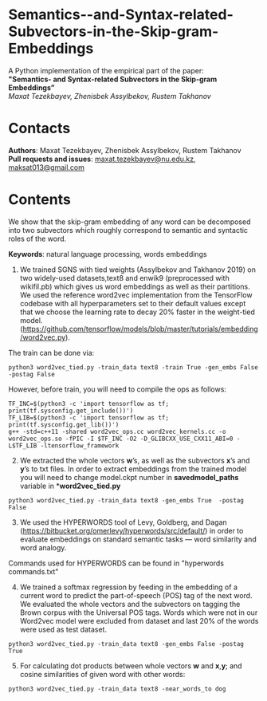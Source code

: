 # Semantics--and-Syntax-related-Subvectors-in-the-Skip-gram-Embeddings

A Python implementation of the empirical part of the paper:\
**"Semantics- and Syntax-related Subvectors in the Skip-gram Embeddings”** \
*Maxat Tezekbayev, Zhenisbek Assylbekov, Rustem Takhanov* 

# Contacts
**Authors**: Maxat Tezekbayev, Zhenisbek Assylbekov, Rustem Takhanov\
**Pull requests and issues**: maxat.tezekbayev@nu.edu.kz, maksat013@gmail.com

# Contents
We show that the skip-gram embedding of any word can be decomposed into two subvectors which roughly correspond to semantic and syntactic roles of the word.

**Keywords**: natural language processing, words embeddings

1. We trained SGNS with tied weights (Assylbekov and Takhanov 2019) on two widely-used datasets,text8 and enwik9 (preprocessed with wikifil.pb) which gives us word embeddings as well as their partitions. We used the reference word2vec implementation from the TensorFlow codebase with all hyperparameters set to their default values except that we choose the learning rate to decay 20% faster in the weight-tied model. (https://github.com/tensorflow/models/blob/master/tutorials/embedding/word2vec.py). 

The train can be done via:
```
python3 word2vec_tied.py -train_data text8 -train True -gen_embs False  -postag	False
```

However, before train, you will need to compile the ops as follows:
```
TF_INC=$(python3 -c 'import tensorflow as tf; print(tf.sysconfig.get_include())')
TF_LIB=$(python3 -c 'import tensorflow as tf; print(tf.sysconfig.get_lib())')
g++ -std=c++11 -shared word2vec_ops.cc word2vec_kernels.cc -o word2vec_ops.so -fPIC -I $TF_INC -O2 -D_GLIBCXX_USE_CXX11_ABI=0 -L$TF_LIB -ltensorflow_framework
```


2. We extracted the whole vectors **w**’s, as well as the subvectors **x**’s and **y**’s to txt files. In order to extract embeddings from the trained model you will need to change model.ckpt number in **savedmodel_paths** variable in ***word2vec_tied.py**
```
python3 word2vec_tied.py -train_data text8 -gen_embs True  -postag False
```

3.  We used the HYPERWORDS tool of Levy, Goldberg, and Dagan (https://bitbucket.org/omerlevy/hyperwords/src/default/) in order to evaluate embeddings on standard semantic tasks — word similarity and word analogy.

Commands used for HYPERWORDS can be found in "hyperwords commands.txt"

4. We trained a softmax regression by feeding in the embedding of a current word to predict the part-of-speech (POS) tag of the next word. We evaluated the whole vectors and the subvectors on tagging  the  Brown  corpus  with  the  Universal  POS  tags. Words which were not in our Word2vec model were excluded from dataset and last 20% of the words were used as test dataset.
```
python3 word2vec_tied.py -train_data text8 -gen_embs False -postag True
```

5. For calculating dot products between whole vectors **w** and **x**,**y**; and cosine similarities of given word with other words:
```
python3 word2vec_tied.py -train_data text8 -near_words_to dog
```
